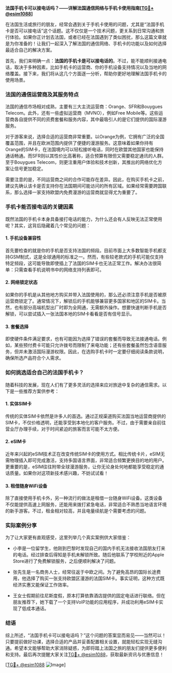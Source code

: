 **法国手机卡可以接电话吗？——详解法国通信网络与手机卡使用指南[[TG💪+ @esim1088](https://t.me/s/esim1088)]**

在法国生活或旅行的朋友，经常会遇到关于手机卡使用的问题，尤其是“法国手机卡是否可以接电话”这个话题。这不仅仅是一个技术问题，更关系到日常沟通和旅行体验。如果你正计划去法国，或者已经在法国遇到了类似困扰，那么这篇文章就是为你准备的！让我们一起深入了解法国的通信网络、手机卡的功能以及如何选择最适合自己的解决方案。

首先，我们来明确一点：**法国的手机卡是可以接电话的**。不过，能不能顺利接通电话，取决于多种因素，比如手机卡的运营商、你的手机设备支持情况以及当地的网络覆盖。接下来，我们将从这几个方面逐一分析，帮助你更好地理解法国手机卡的使用场景。

### 法国的通信运营商及其服务特点

法国的通信市场相对成熟，主要有三大主流运营商：Orange、SFR和Bouygues Telecom。此外，还有一些虚拟运营商（MVNO），例如Free Mobile等。这些运营商各自提供不同的资费套餐和服务内容，其中最吸引人的是它们提供的国际漫游服务。

对于游客来说，选择合适的运营商非常重要。以Orange为例，它拥有广泛的全国覆盖范围，并且在欧洲范围内提供了便捷的漫游服务。这意味着如果你持有Orange的SIM卡，在法国境内可以轻松接听电话，同时在欧盟其他国家也能保持通话畅通。而SFR则以其性价比高著称，适合预算有限但又需要稳定通讯的人群。至于Bouygues Telecom，则更注重用户体验和技术创新，其推出的网络优化方案让信号更加稳定。

需要注意的是，不同运营商之间的合作可能存在差异。因此，在购买手机卡之前，建议先确认该卡是否支持你在法国期间可能访问的所有区域。如果经常需要跨国联系，那么选择一家支持欧盟内免费漫游的运营商就显得尤为重要了。

### 手机卡能否接电话的关键因素

既然法国的手机卡本身具备接打电话的能力，为什么还会有人反映无法正常使用呢？其实，这背后隐藏着几个常见的问题：

#### 1. 手机设备兼容性
首先要检查的就是你的手机是否支持法国的频段。目前市面上大多数智能手机都支持GSM制式，这是全球通用的标准之一。然而，有些较老款式的手机可能仅支持特定频段，这可能导致即使插上了法国的SIM卡也无法正常工作。解决办法很简单：只需查看手机说明书中的网络支持列表即可。

#### 2. 网络锁定状态
如果你的手机是从其他地方购买并带入法国使用的，那么还必须注意手机是否被原运营商锁定了。通常情况下，解锁后的手机能够兼容更多国家和地区的SIM卡。当然，也有部分高端机型出厂时即为全网通，无需额外操作。想要快速判断手机是否解锁，可以尝试插入一张法国本地的SIM卡看看是否有信号显示。

#### 3. 套餐选择
即使硬件条件满足要求，也有可能因为选择了错误的套餐而导致无法接通电话。例如，某些预付费卡可能只允许拨号而限制了来电功能；还有些套餐虽然包含语音服务，但并未激活国际漫游权限。因此，在选购手机卡时一定要仔细阅读条款说明，确保所选产品符合个人需求。

### 如何挑选适合自己的法国手机卡？

随着科技的发展，现在人们有了更多灵活的选择来应对旅途中复杂的通信需求。以下是一些推荐方案供参考：

#### 1. 实体SIM卡
传统的实体SIM卡依然是许多人的首选。通过正规渠道购买法国当地运营商提供的SIM卡，不仅价格透明，还能享受到本地化的客户服务。不过，由于需要亲自前往营业厅办理手续，对于时间紧迫的旅客而言可能不太方便。

#### 2. eSIM卡
近年来兴起的eSIM技术正在改变传统SIM卡的使用方式。相比传统卡片，eSIM无需物理插入即可完成激活，支持多国语言界面，非常适合频繁更换目的地的用户。更重要的是，eSIM往往附带全球漫游服务，让你无论身处何地都能享受稳定的通话质量。如果你对这项新技术感兴趣，不妨试试看！

#### 3. 租借随身WiFi设备
除了直接使用手机卡外，另一种流行的做法是租借一台随身WiFi设备。这类设备不仅能提供高速上网服务，还能用来拨打紧急电话，非常适合不熟悉当地语言环境的新手游客。不过，租金相对较高，并且电量续航是个需要考虑的问题。

### 实际案例分享

为了让大家更有直观感受，这里列举几个真实案例供大家借鉴：

- 小李是一位留学生，他刚到巴黎时发现自己的国内手机无法接收法国朋友打来的电话。经过排查后得知是手机未解锁所致。随后他联系了学校附近的Apple Store进行了免费解锁服务，之后便顺利解决了问题。
  
- 张先生是一名商务人士，经常往返于中欧之间。为了避免高昂的国际长途费用，他选择了购买一张支持欧盟区漫游的法国SIM卡。事实证明，这种方式既经济实惠又能保证工作效率。

- 王女士假期前往尼斯度假，原本打算依靠酒店提供的固定电话进行联络。但在朋友推荐下，她下载了一个支持VoIP功能的应用程序，并成功利用eSIM卡实现了低成本通话。

### 结语

综上所述，“法国手机卡可以接电话吗？”这个问题的答案显而易见——当然可以！只要提前做好功课，选择合适的产品并妥善配置相关设置，就能轻松实现无缝沟通。希望本文能够帮助大家消除疑惑，为即将踏上法国之旅的朋友们提供更多便利和支持。最后再次提醒大家关注[TG💪+ @esim1088](https://t.me/s/esim1088)，获取最新资讯与优惠信息！

[[TG💪+ @esim1088](https://t.me/s/esim1088) ![Image](https://i.postimg.cc/4NQfJmqS/Snipaste-2025-05-13-00-14-12.png)]